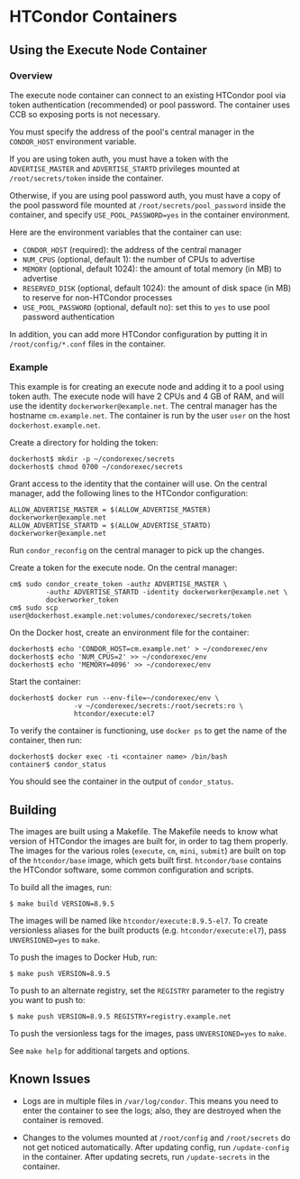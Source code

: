 HTCondor Containers
===================

Using the Execute Node Container
--------------------------------

### Overview

The execute node container can connect to an existing HTCondor pool
via token authentication (recommended) or pool
password.  The container uses CCB so exposing ports is not necessary.

You must specify the address of the pool's central manager in the
`CONDOR_HOST` environment variable.

If you are using token auth, you must have a token with the
`ADVERTISE_MASTER` and `ADVERTISE_STARTD` privileges mounted at
`/root/secrets/token` inside the container.

Otherwise, if you are using pool password auth, you must have a copy of
the pool password file mounted at `/root/secrets/pool_password` inside the
container, and specify `USE_POOL_PASSWORD=yes` in the container environment.

Here are the environment variables that the container can use:
- `CONDOR_HOST` (required): the address of the central manager
- `NUM_CPUS` (optional, default 1): the number of CPUs to advertise
- `MEMORY` (optional, default 1024): the amount of total memory (in MB)
  to advertise
- `RESERVED_DISK` (optional, default 1024): the amount of disk space
  (in MB) to reserve for non-HTCondor processes
- `USE_POOL_PASSWORD` (optional, default no): set this to `yes` to use
  pool password authentication


In addition, you can add more HTCondor configuration by putting it in
`/root/config/*.conf` files in the container.


### Example

This example is for creating an execute node and adding it to a pool using
token auth.  The execute node will have 2 CPUs and 4 GB of RAM, and will
use the identity `dockerworker@example.net`.  The central manager has
the hostname `cm.example.net`.  The container is run by the user `user`
on the host `dockerhost.example.net`.

Create a directory for holding the token:
```console
dockerhost$ mkdir -p ~/condorexec/secrets
dockerhost$ chmod 0700 ~/condorexec/secrets
```

Grant access to the identity that the container will use.  On the central
manager, add the following lines to the HTCondor configuration:
```
ALLOW_ADVERTISE_MASTER = $(ALLOW_ADVERTISE_MASTER) dockerworker@example.net
ALLOW_ADVERTISE_STARTD = $(ALLOW_ADVERTISE_STARTD) dockerworker@example.net
```
Run `condor_reconfig` on the central manager to pick up the changes.

Create a token for the execute node.  On the central manager:
```console
cm$ sudo condor_create_token -authz ADVERTISE_MASTER \
         -authz ADVERTISE_STARTD -identity dockerworker@example.net \
         dockerworker_token
cm$ sudo scp user@dockerhost.example.net:volumes/condorexec/secrets/token
```

On the Docker host, create an environment file for the container:
```console
dockerhost$ echo 'CONDOR_HOST=cm.example.net' > ~/condorexec/env
dockerhost$ echo 'NUM_CPUS=2' >> ~/condorexec/env
dockerhost$ echo 'MEMORY=4096' >> ~/condorexec/env
```

Start the container:
```console
dockerhost$ docker run --env-file=~/condorexec/env \
                -v ~/condorexec/secrets:/root/secrets:ro \
                htcondor/execute:el7
```

To verify the container is functioning, use `docker ps` to get the name
of the container, then run:
```console
dockerhost$ docker exec -ti <container name> /bin/bash
container$ condor_status
```
You should see the container in the output of `condor_status`.



Building
--------

The images are built using a Makefile.  The Makefile needs to know what
version of HTCondor the images are built for, in order to tag them properly.
The images for the various roles (`execute`, `cm`, `mini`, `submit`)
are built on top of the `htcondor/base` image, which gets built first.
`htcondor/base` contains the HTCondor software, some common configuration
and scripts.

To build all the images, run:
```console
$ make build VERSION=8.9.5
```

The images will be named like `htcondor/execute:8.9.5-el7`.  To create
versionless aliases for the built products (e.g. `htcondor/execute:el7`),
pass `UNVERSIONED=yes` to `make`.


To push the images to Docker Hub, run:
```console
$ make push VERSION=8.9.5
```

To push to an alternate registry, set the `REGISTRY` parameter to the
registry you want to push to:
```console
$ make push VERSION=8.9.5 REGISTRY=registry.example.net
```

To push the versionless tags for the images, pass `UNVERSIONED=yes` to
`make`.

See `make help` for additional targets and options.



Known Issues
------------

- Logs are in multiple files in `/var/log/condor`.  This means you need
  to enter the container to see the logs; also, they are destroyed when the
  container is removed.

- Changes to the volumes mounted at `/root/config` and `/root/secrets`
  do not get noticed automatically.  After updating config, run
  `/update-config` in the container.  After updating secrets, run
  `/update-secrets` in the container.

